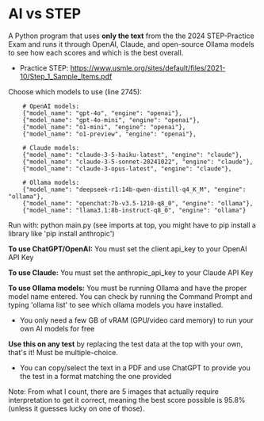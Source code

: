 # AI vs STEP
A Python program that uses ****only the text**** from the the 2024 STEP-Practice Exam and runs it through OpenAI, Claude, and open-source Ollama models to see how each scores and which is the best overall.
- Practice STEP: https://www.usmle.org/sites/default/files/2021-10/Step_1_Sample_Items.pdf


Choose which models to use (line 2745):

        # OpenAI models:
        {"model_name": "gpt-4o", "engine": "openai"},
        {"model_name": "gpt-4o-mini", "engine": "openai"},
        {"model_name": "o1-mini", "engine": "openai"},
        {"model_name": "o1-preview", "engine": "openai"},

        # Claude models:
        {"model_name": "claude-3-5-haiku-latest", "engine": "claude"},
        {"model_name": "claude-3-5-sonnet-20241022", "engine": "claude"},
        {"model_name": "claude-3-opus-latest", "engine": "claude"},

        # Ollama models:
        {"model_name": "deepseek-r1:14b-qwen-distill-q4_K_M", "engine": "ollama"},
        {"model_name": "openchat:7b-v3.5-1210-q8_0", "engine": "ollama"},
        {"model_name": "llama3.1:8b-instruct-q8_0", "engine": "ollama"}

Run with: python main.py (see imports at top, you might have to pip install a library like 'pip install anthropic')

**To use ChatGPT/OpenAI:** You must set the client.api_key to your OpenAI API Key

**To use Claude:** You must set the anthropic_api_key to your Claude API Key

**To use Ollama models:** You must be running Ollama and have the proper model name entered. You can check by running the Command Prompt and typing 'ollama list' to see which ollama models you have installed. 
- You only need a few GB of vRAM (GPU/video card memory) to run your own AI models for free

**Use this on any test** by replacing the test data at the top with your own, that's it! Must be multiple-choice.
- You can copy/select the text in a PDF and use ChatGPT to provide you the test in a format matching the one provided

Note: From what I count, there are 5 images that actually require interpretation to get it correct, meaning the best score possible is 95.8% (unless it guesses lucky on one of those).

